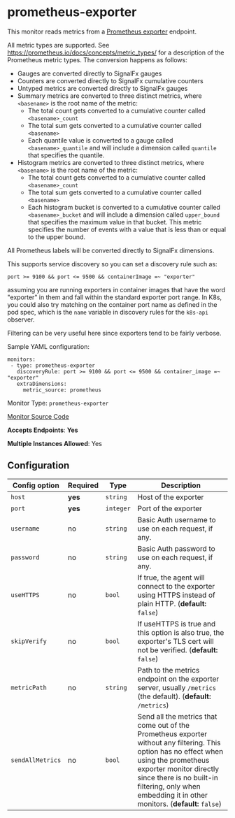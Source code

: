 <!--- GENERATED BY gomplate from scripts/docs/monitor-page.md.tmpl --->

# prometheus-exporter

This monitor reads metrics from a [Prometheus
exporter](https://prometheus.io/docs/instrumenting/exporters/) endpoint.

All metric types are supported.  See
https://prometheus.io/docs/concepts/metric_types/ for a description of the
Prometheus metric types.  The conversion happens as follows:

 - Gauges are converted directly to SignalFx gauges
 - Counters are converted directly to SignalFx cumulative counters
 - Untyped metrics are converted directly to SignalFx gauges
 - Summary metrics are converted to three distinct metrics, where
   `<basename>` is the root name of the metric:
   - The total count gets converted to a cumulative counter called `<basename>_count`
   - The total sum gets converted to a cumulative counter called `<basename>`
   - Each quantile value is converted to a gauge called
     `<basename>_quantile` and will include a dimension called `quantile` that
     specifies the quantile.
 - Histogram metrics are converted to three distinct metrics, where
   `<basename>` is the root name of the metric:
   - The total count gets converted to a cumulative counter called `<basename>_count`
   - The total sum gets converted to a cumulative counter called `<basename>`
   - Each histogram bucket is converted to a cumulative counter called
     `<basename>_bucket` and will include a dimension called `upper_bound` that
     specifies the maximum value in that bucket.  This metric specifies the
     number of events with a value that is less than or equal to the upper
     bound.

All Prometheus labels will be converted directly to SignalFx dimensions.

This supports service discovery so you can set a discovery rule such as:

`port >= 9100 && port <= 9500 && containerImage =~ "exporter"`

assuming you are running exporters in container images that have the word
"exporter" in them and fall within the standard exporter port range.  In
K8s, you could also try matching on the container port name as defined in
the pod spec, which is the `name` variable in discovery rules for the
`k8s-api` observer.

Filtering can be very useful here since exporters tend to be fairly verbose.

Sample YAML configuration:

```
monitors:
 - type: prometheus-exporter
   discoveryRule: port >= 9100 && port <= 9500 && container_image =~ "exporter"
   extraDimensions:
     metric_source: prometheus
```


Monitor Type: `prometheus-exporter`

[Monitor Source Code](https://github.com/signalfx/signalfx-agent/tree/master/internal/monitors/prometheusexporter)

**Accepts Endpoints**: **Yes**

**Multiple Instances Allowed**: Yes

## Configuration

| Config option | Required | Type | Description |
| --- | --- | --- | --- |
| `host` | **yes** | `string` | Host of the exporter |
| `port` | **yes** | `integer` | Port of the exporter |
| `username` | no | `string` | Basic Auth username to use on each request, if any. |
| `password` | no | `string` | Basic Auth password to use on each request, if any. |
| `useHTTPS` | no | `bool` | If true, the agent will connect to the exporter using HTTPS instead of plain HTTP. (**default:** `false`) |
| `skipVerify` | no | `bool` | If useHTTPS is true and this option is also true, the exporter's TLS cert will not be verified. (**default:** `false`) |
| `metricPath` | no | `string` | Path to the metrics endpoint on the exporter server, usually `/metrics` (the default). (**default:** `/metrics`) |
| `sendAllMetrics` | no | `bool` | Send all the metrics that come out of the Prometheus exporter without any filtering.  This option has no effect when using the prometheus exporter monitor directly since there is no built-in filtering, only when embedding it in other monitors. (**default:** `false`) |








